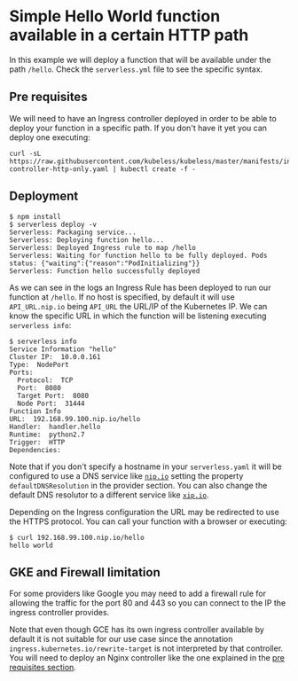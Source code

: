 # Simple Hello World function available in a certain HTTP path

In this example we will deploy a function that will be available under the path `/hello`. Check the `serverless.yml` file to see the specific syntax.

## Pre requisites

We will need to have an Ingress controller deployed in order to be able to deploy your function in a specific path. If you don't have it yet you can deploy one executing:

```
curl -sL https://raw.githubusercontent.com/kubeless/kubeless/master/manifests/ingress/ingress-controller-http-only.yaml | kubectl create -f -  
```

## Deployment

```console
$ npm install
$ serverless deploy -v
Serverless: Packaging service...
Serverless: Deploying function hello...
Serverless: Deployed Ingress rule to map /hello
Serverless: Waiting for function hello to be fully deployed. Pods status: {"waiting":{"reason":"PodInitializing"}}
Serverless: Function hello successfully deployed
```

As we can see in the logs an Ingress Rule has been deployed to run our function at `/hello`. If no host is specified, by default it will use `API_URL.nip.io` being `API_URL` the URL/IP of the Kubernetes IP. We can know the specific URL in which the function will be listening executing `serverless info`:
```console
$ serverless info
Service Information "hello"
Cluster IP:  10.0.0.161
Type:  NodePort
Ports:
  Protocol:  TCP
  Port:  8080
  Target Port:  8080
  Node Port:  31444
Function Info
URL:  192.168.99.100.nip.io/hello
Handler:  handler.hello
Runtime:  python2.7
Trigger:  HTTP
Dependencies:
```

Note that if you don't specify a hostname in your `serverless.yaml` it will be configured to use a DNS service like [`nip.io`](http://nip.io) setting the property `defaultDNSResolution` in the provider section. You can also change the default DNS resolutor to a different service like [`xip.io`](http//xip.io).

Depending on the Ingress configuration the URL may be redirected to use the HTTPS protocol. You can call your function with a browser or executing:
```console
$ curl 192.168.99.100.nip.io/hello
hello world
```

## GKE and Firewall limitation

For some providers like Google you may need to add a firewall rule for allowing the traffic for the port 80 and 443 so you can connect to the IP the ingress controller provides.

Note that even though GCE has its own ingress controller available by default it is not suitable for our use case since the annotation `ingress.kubernetes.io/rewrite-target` is not interpreted by that controller. You will need to deploy an Nginx controller like the one explained in the [pre requisites section](#pre-requisites).
